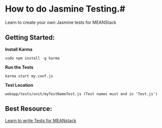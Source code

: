 # How to do Jasmine Testing.#
Learn to create your own Jasmine tests for MEANStack

## Getting Started: ##
**Install Karma**
```
sudo npm install -g karma
```
**Run the Tests**
```
karma start my.conf.js
```

**Test Location**
```
webapp/tests/unit/myTestNameTest.js (Test names must end in 'Test.js')
```

## Best Resource: ##
[Learn to write Tests for MEANstack](http://andyshora.com/unit-testing-best-practices-angularjs.html)